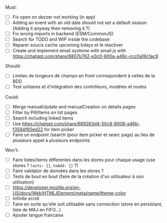 Must:
- [ ] Fix open on dezzer not working (in app)
- [ ] Adding an event with an old date should not set a default season (Adding it anyway then removing it ?)
- [ ] Fix wrong imports in backend (ESM/CommonJS)
- [ ] Search for TODO and WIP inside the codebase
- [ ] Reparer soucis cache upcoming bdays et le réactiver
- [ ] Create and implement email systeme with email.js with https://chatgpt.com/share/6807b762-e3c0-800a-a49c-ccc0a19c1ac9

Should:
- [ ] Limites de longeurs de champs en front correspondent à celles de la BDD
- [ ] Test unitaires et d'intégration des contrôleurs, modèles et routes

Could:
- [ ] Merge manualUpdate and manualCreation on details pages
- [ ] Filter by Pill/Items on list pages
- [ ] Search including linked items
- [ ] Use https://chatgpt.com/share/689263d4-50c8-8008-a46b-f3584f60ed22 for item picker
- [ ] Faire un endpoint /search (pour item picker et searc page) au lieu de plusieurs appel à plusieurs endpoints

Won't:
- [ ] Faire listes/items differentes dans les stores pour chaque usage (use stores ? `lasts: {}`, `toAdd: {}` ?)
- [ ] Faire validator de données dans les stores ?
- [ ] Tests de bout en bout (faire de la création d'un utilisateur à son utilisation)
- [ ] https://developer.mozilla.org/en-US/docs/Web/HTML/Element/meta/name/theme-color
- [ ] Infinite scroll
- [ ] Faire en sorte qu'elle soit utilisable sans connection (store en persistant, liste de MAJ en FIFO...)
- [ ] Ajouter langue francaise